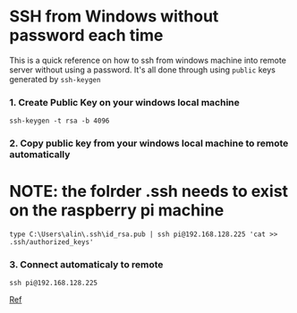 # SSH from Windows without password each time
This is a quick reference on how to ssh from windows machine into remote server without using a password. It's all done through using `public` keys generated by `ssh-keygen` 

### 1. Create Public Key on your windows local machine
```
ssh-keygen -t rsa -b 4096
```

### 2. Copy public key from your windows local machine to remote automatically
# NOTE: the folrder .ssh needs to exist on the raspberry pi machine
```
type C:\Users\alin\.ssh\id_rsa.pub | ssh pi@192.168.128.225 'cat >> .ssh/authorized_keys'

```
### 3. Connect automaticaly to remote 
```
ssh pi@192.168.128.225
```

<a href="https://www.hanselman.com/blog/how-to-use-windows-10s-builtin-openssh-to-automatically-ssh-into-a-remote-linux-machine">Ref</a>


